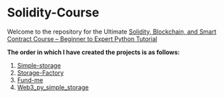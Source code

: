 # Solidity-Course
Welcome to the repository for the Ultimate [Solidity, Blockchain, and Smart Contract Course – Beginner to Expert Python Tutorial](https://www.youtube.com/watch?v=M576WGiDBdQ&t=7352s&ab_channel=freeCodeCamp.org)

**The order in which I have created the projects is as follows:**
1. [Simple-storage](https://github.com/icyjkk/Solidity-Course/tree/main/simple-storage)
2. [Storage-Factory](https://github.com/icyjkk/Solidity-Course/tree/main/Storage-Factory)
3. [Fund-me](https://github.com/icyjkk/Solidity-Course/tree/main/fund-me)
4. [Web3_py_simple_storage](https://github.com/icyjkk/Solidity-Course/tree/main/web3_py_simple_storage)
